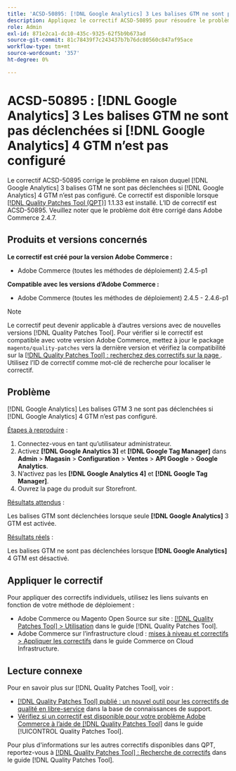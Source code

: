 ```yaml
---
title: 'ACSD-50895: [!DNL Google Analytics] 3 Les balises GTM ne sont pas déclenchées si [!DNL Google Analytics] 4 GTM n’est pas configuré'
description: Appliquez le correctif ACSD-50895 pour résoudre le problème Adobe Commerce où les balises GTM  [!DNL Google Analytics] 3 ne sont pas déclenchées si  [!DNL Google Analytics] 4 GTM n’est pas configuré.
role: Admin
exl-id: 871e2ca1-dc10-435c-9325-62f5b9b673ad
source-git-commit: 81c78439f7c243437b7b76dc80560c847af95ace
workflow-type: tm+mt
source-wordcount: '357'
ht-degree: 0%

---
```


# ACSD-50895 : [!DNL Google Analytics] 3 Les balises GTM ne sont pas déclenchées si [!DNL Google Analytics] 4 GTM n’est pas configuré

Le correctif ACSD-50895 corrige le problème en raison duquel [!DNL Google Analytics] 3 balises GTM ne sont pas déclenchées si [!DNL Google Analytics] 4 GTM n’est pas configuré. Ce correctif est disponible lorsque [[!DNL Quality Patches Tool (QPT)]](https://experienceleague.adobe.com/en/docs/commerce-knowledge-base/kb/announcements/commerce-announcements/magento-quality-patches-released-new-tool-to-self-serve-quality-patches) 1.1.33 est installé. L’ID de correctif est ACSD-50895. Veuillez noter que le problème doit être corrigé dans Adobe Commerce 2.4.7.

## Produits et versions concernés

**Le correctif est créé pour la version Adobe Commerce :**

* Adobe Commerce (toutes les méthodes de déploiement) 2.4.5-p1

**Compatible avec les versions d’Adobe Commerce :**

* Adobe Commerce (toutes les méthodes de déploiement) 2.4.5 - 2.4.6-p1

>[!NOTE]
>
>Le correctif peut devenir applicable à d’autres versions avec de nouvelles versions [!DNL Quality Patches Tool]. Pour vérifier si le correctif est compatible avec votre version Adobe Commerce, mettez à jour le package `magento/quality-patches` vers la dernière version et vérifiez la compatibilité sur la [[!DNL Quality Patches Tool] : recherchez des correctifs sur la page ](https://experienceleague.adobe.com/tools/commerce-quality-patches/index.html). Utilisez l’ID de correctif comme mot-clé de recherche pour localiser le correctif.

## Problème

[!DNL Google Analytics] Les balises GTM 3 ne sont pas déclenchées si [!DNL Google Analytics] 4 GTM n’est pas configuré.

<u>Étapes à reproduire</u> :

1. Connectez-vous en tant qu’utilisateur administrateur.
1. Activez **[!DNL Google Analytics 3]** et **[!DNL Google Tag Manager]** dans **Admin** > **Magasin** > **Configuration** > **Ventes** > **API Google** > **Google Analytics**.
1. N’activez pas les **[!DNL Google Analytics 4]** et **[!DNL Google Tag Manager]**.
1. Ouvrez la page du produit sur Storefront.

<u>Résultats attendus</u> :

Les balises GTM sont déclenchées lorsque seule **[!DNL Google Analytics]** 3 GTM est activée.

<u>Résultats réels</u> :

Les balises GTM ne sont pas déclenchées lorsque **[!DNL Google Analytics]** 4 GTM est désactivé.

## Appliquer le correctif

Pour appliquer des correctifs individuels, utilisez les liens suivants en fonction de votre méthode de déploiement :

* Adobe Commerce ou Magento Open Source sur site : [[!DNL Quality Patches Tool] > Utilisation](/help/tools/quality-patches-tool/usage.md) dans le guide [!DNL Quality Patches Tool].
* Adobe Commerce sur l’infrastructure cloud : [mises à niveau et correctifs > Appliquer les correctifs](https://experienceleague.adobe.com/docs/commerce-cloud-service/user-guide/develop/upgrade/apply-patches.html) dans le guide Commerce on Cloud Infrastructure.

## Lecture connexe

Pour en savoir plus sur [!DNL Quality Patches Tool], voir :

* [[!DNL Quality Patches Tool] publié : un nouvel outil pour les correctifs de qualité en libre-service](https://experienceleague.adobe.com/en/docs/commerce-knowledge-base/kb/announcements/commerce-announcements/magento-quality-patches-released-new-tool-to-self-serve-quality-patches) dans la base de connaissances de support.
* [Vérifiez si un correctif est disponible pour votre problème Adobe Commerce à l’aide de  [!DNL Quality Patches Tool]](/help/tools/quality-patches-tool/patches-available-in-qpt/check-patch-for-magento-issue-with-magento-quality-patches.md) dans le guide [!UICONTROL Quality Patches Tool].


Pour plus d&#39;informations sur les autres correctifs disponibles dans QPT, reportez-vous à [[!DNL Quality Patches Tool] : Recherche de correctifs](https://experienceleague.adobe.com/tools/commerce-quality-patches/index.html) dans le guide [!DNL Quality Patches Tool].
